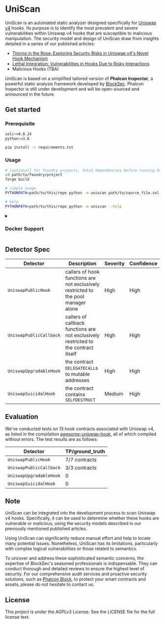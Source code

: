 # UniScan

UniScan is an automated static analyzer designed specifically for [Uniswap v4](https://blog.uniswap.org/uniswap-v4) hooks.
Its purpose is to identify the most prevalent and severe vulnerabilities within Uniswap v4 hooks that are susceptible to malicious manipulation. The security model and design of UniScan draw from insights detailed in a series of our published articles:

- [Thorns in the Rose: Exploring Security Risks in Uniswap v4's Novel Hook Mechanism](https://phalcon.xyz/blog/thorns-in-the-rose-exploring-security-risks-in-uniswap-v4-s-novel-hook-mechanism)
- [Lethal Integration: Vulnerabilities in Hooks Due to Risky Interactions](https://phalcon.xyz/blog/lethal-integration-vulnerabilities-in-hooks-due-to-risky-interactions)
- Malicious Hooks (TBA)

UniScan is based on a simplified tailored version of **Phalcon Inspector**, a powerful static analysis framework developed by [BlockSec](https://blocksec.com/).
Phalcon Inspector is still under development and will be open-sourced and announced in the future.

## Get started

### Prerequisite

```bash
solc>=0.8.14
python>=3.8

pip install -r requirements.txt
```

### Usage

```bash
# [optional] for foundry projects, fetch dependencies before running UniScan
cd path/to/foundry/project
forge build

# simple usage
PYTHONPATH=path/to/this/repo python -m uniscan path/to/source_file.sol:ContractName

# help
PYTHONPATH=path/to/this/repo python -m uniscan --help
```

<details>
<summary>
<h3>Docker Support</h3>
</summary>

UniScan provides docker support with python and solc dependency integrated.

```bash
# build image
docker build --tag uniscan .

# pull pre-built image
docker pull futuretech6/uniscan
docker image tag futuretech6/uniscan uniscan

# run image
docker run --rm -it \
    -v /path/to/project:/project \
    -e SOLC_VERSION=0.8.x \
    -e CONTRACT=path/to/source_file.sol:ContractName \
    uniscan [--other-flags]

# demo: run image on v4-stoploss (https://github.com/saucepoint/v4-stoploss)
git clone https://github.com/saucepoint/v4-stoploss ~/v4-stoploss
forge build --root ~/v4-stoploss
docker run --rm -it \
    -v $HOME/v4-stoploss:/project \
    -e SOLC_VERSION=0.8.19 \
    -e CONTRACT=src/StopLoss.sol:StopLoss \
    uniscan
```

</details>

## Detector Spec

| **Detector**            | **Description**                                                                          | **Severity** | **Confidence** |
| ----------------------- | ---------------------------------------------------------------------------------------- | ------------ | -------------- |
| `UniswapPublicHook`     | callers of hook functions are not exclusively<br />restricted to the pool manager alone  | High         | High           |
| `UniswapPublicCallback` | callers of callback functions are not exclusively<br />restricted to the contract itself | High         | High           |
| `UniswapUpgradableHook` | the contract `DELEGATECALL`s to mutable addresses                                        | High         | High           |
| `UniswapSuicidalHook`   | the contract contains `SELFDESTRUCT`                                                     | Medium       | High           |

## Evaluation

We've conducted tests on 13 hook contracts associated with Uniswap v4, as listed in the compilation [awesome-uniswap-hook](https://github.com/hyperoracle/awesome-uniswap-hooks), all of which compiled without errors.
The test results are as follows:

| **Detector**            | **TP/ground_truth** |
| ----------------------- | ------------------- |
| `UniswapPublicHook`     | 7/7 contracts       |
| `UniswapPublicCallback` | 3/3 contracts       |
| `UniswapUpgradableHook` | 0                   |
| `UniswapSuicidalHook`   | 0                   |

## Note

UniScan can be integrated into the development process to scan Uniswap v4 hooks. Specifically, it can be used to determine whether these hooks are vulnerable or malicious, using the security models described in our previously mentioned published articles.

Using UniScan can significantly reduce manual effort and help to locate many potential issues. Nonetheless, UniScan has its limitations, particularly with complex logical vulnerabilities or those related to semantics.

To uncover and address these sophisticated semantic concerns, the expertise of BlockSec's seasoned professionals is indispensable. They can conduct thorough and detailed reviews to ensure the highest level of security. For our comprehensive audit services and proactive security solutions, such as [Phalcon Block](https://phalcon.xyz/block), to protect your smart contracts and assets, please do not hesitate to contact us.

## License

This project is under the AGPLv3 License. See the LICENSE file for the full license text.
